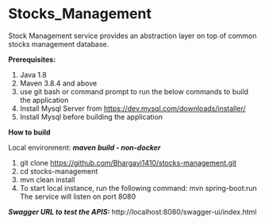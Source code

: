 # Stocks_Management


Stock Management service provides an abstraction layer on top of common stocks management database. 

**Prerequisites:**
1. Java 1.8 
2. Maven 3.8.4 and above
3. use git bash or command prompt to run the below commands to build the application
4. Install Mysql Server from https://dev.mysql.com/downloads/installer/
5. Install Mysql before building the application 

**How to build**

Local environment: **_maven build - non-docker_**
1. git clone https://github.com/Bhargavi1410/stocks-management.git
2. cd stocks-management
3. mvn clean install
4. To start local instance, run the following command:
mvn spring-boot:run
The service will listen on port 8080

**_Swagger URL to test the APIS:_**  http://localhost:8080/swagger-ui/index.html


